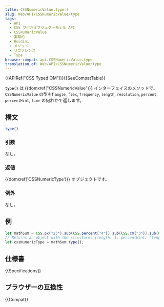 ```yaml
---
title: CSSNumericValue.type()
slug: Web/API/CSSNumericValue/type
tags:
  - API
  - CSS 型付きオブジェクトモデル API
  - CSSNumericValue
  - 実験的
  - Houdini
  - メソッド
  - リファレンス
  - Type
browser-compat: api.CSSNumericValue.type
translation_of: Web/API/CSSNumericValue/type
---
```

{{APIRef("CSS Typed OM")}}{{SeeCompatTable}}

**`type()`** は {{domxref("CSSNumericValue")}} インターフェイスのメソッドで、 `CSSNumericValue` の型をf `angle`, `flex`,
`frequency`, `length`, `resolution`,
`percent`, `percentHint`, `time` の何れかで返します。

## 構文

```js
type()
```

### 引数

なし。

### 返値

{{domxref('CSSNumericType')}} オブジェクトです。

### 例外

なし。

## 例

```js
let mathSum = CSS.px("23").sub(CSS.percent("4")).sub(CSS.cm("3")).sub(CSS.in("9"));
// Returns an object with the structure: {length: 1, percentHint: "length"}
let cssNumericType = mathSum.type();
```

## 仕様書

{{Specifications}}

## ブラウザーの互換性

{{Compat}}
